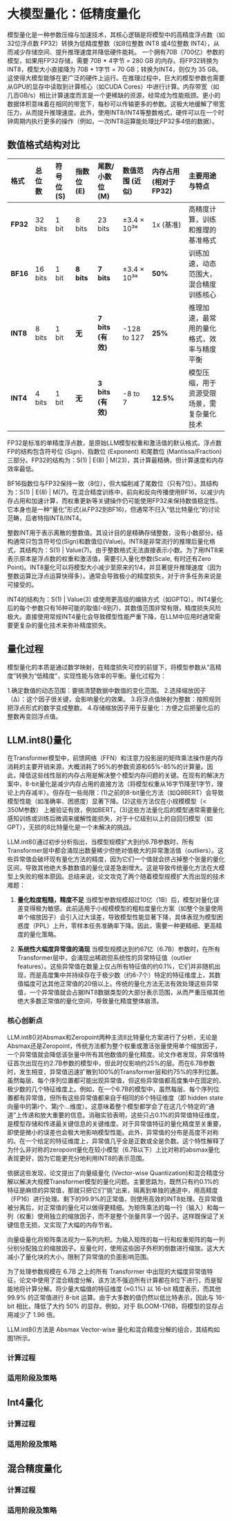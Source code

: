 # 大模型量化：低精度量化

模型量化是一种参数压缩与加速技术，其核心逻辑是将模型中的高精度浮点数（如32位浮点数 FP32）转换为低精度整数（如8位整数 INT8 或4位整数 INT4），从而减少存储空间、提升推理速度并降低硬件能耗。 一个拥有70B（700亿）参数的模型，如果用FP32存储，需要 70B * 4字节 = 280 GB 的内存。将FP32转换为INT8，模型大小直接降为 70B * 1字节 = 70 GB；转换为INT4，则仅为 35 GB。这使得大模型能够在更广泛的硬件上运行。在推理过程中，巨大的模型参数也需要从GPU的显存中读取到计算核心（如CUDA Cores）中进行计算。内存带宽（如几百GB/s）相比计算速度而言是一个更稀缺的资源，经常成为性能瓶颈。更小的数据体积意味着在相同的带宽下，每秒可以传输更多的参数。这极大地缓解了带宽压力，从而提升推理速度。此外，使用INT8/INT4等整数格式，硬件可以在一个时钟周期内执行更多的操作（例如，一次INT8运算能处理比FP32多4倍的数据）。

## 数值格式结构对比

| 格式 | 总位数 | 符号位 (S) | 指数位 (E) | 尾数/小数位 (M) | 数值范围 (近似) | 内存占用 (相对于 FP32) | 主要用途与特点 |
| :--- | :--- | :--- | :--- | :--- | :--- | :--- | :--- |
| **FP32** | 32 bits | 1 bit | 8 bits | 23 bits | ±3.4 × 10³⁸ | 1x (基准) | 高精度计算，训练和推理的基准格式 |
| **BF16** | 16 bits | 1 bit | **8 bits** | **7 bits** | ±3.4 × 10³⁸ | **50%** | 训练加速，动态范围大，混合精度训练核心 |
| **INT8** | 8 bits | 1 bit | **无** | **7 bits (有效)** | -128 to 127 | **25%** | 推理加速，最常用的量化格式，效率与精度平衡 |
| **INT4** | 4 bits | 1 bit | **无** | **3 bits (有效)** | -8 to 7 | **12.5%** | 模型压缩，用于资源受限场景，需复杂量化技术 |

FP32是标准的单精度浮点数，是原始LLM模型权重和激活值的默认格式。浮点数FP的结构包含符号位 (Sign)、指数位 (Exponent) 和尾数位 (Mantissa/Fraction) 三部分。FP32的结构为：S(1) | E(8) | M(23)，其计算最精确，但计算速度和内存效率最低。

BF16指数位与FP32保持一致（8位），但大幅削减了尾数位（只有7位）。其结构为：S(1) | E(8) | M(7)。在混合精度训练中，前向和反向传播使用BF16，以减少内存占用和加速计算，而权重更新等关键操作仍可能使用FP32来保持数值稳定性。它本身也是一种“量化”形式(从FP32到BF16)，但通常不归入“低比特量化”的讨论范畴，后者特指INT8/INT4。

整数INT用于表示离散的整数值。其设计目的是精确存储整数，没有小数部分。结构通常只包含符号位(Sign)和数值位(Value)。INT8是非常流行的推理后量化格式，其结构为：S(1) | Value(7)。由于整数格式无法直接表示小数。为了用INT8来表示原本是浮点数的权重和激活值，需要引入量化参数(Scale, 有时还有Zero Point)。INT8量化可以将模型大小减少至原来的1/4，并显著提升推理速度（因为整数运算比浮点运算快得多）。通常会导致极小的精度损失，对于许多任务来说是可接受的。

INT4的结构为：S(1) | Value(3) 或使用更高级的编排方式（如GPTQ）。INT4量化后的每个参数只有16种可能的取值(-8到7)，其数值范围非常有限，精度损失风险极大。直接使用常规INT4量化会导致模型性能严重下降，在LLM中应用时通常需要更复杂的量化技术来弥补精度损失。

## 量化过程

模型量化的本质是通过数学映射，在精度损失可控的前提下，将模型参数从“高精度”转换为“低精度”，实现性能与效率的平衡。量化过程为：

1.确定数值的动态范围：要搞清楚数据中数值的变化范围。
2.选择缩放因子（Δ）：这个因子很关键，会影响量化的效果。
3.将浮点值映射为整数：按照规则把浮点形式的数字变成整数。
4.存储缩放因子用于反量化：方便之后把量化后的整数再变回浮点值。

## LLM.int8()量化
在Transformer模型中，前馈网络（FFN）和注意力投影层的矩阵乘法操作是内存消耗的主要开销来源，大概消耗了95%的参数资源和65%-85%的计算量。因此，降低这些线性层的内存占用是解决整个模型内存问题的关键。在现有的解决方案中，8-bit量化是减少内存占用的直接方法（将模型权重从16字节降至1字节，理论上内存减半）。但存在一些局限：(1)之前的8-bit量化方法（如Q8BERT）会导致模型性能（如准确率、困惑度）显著下降。(2)这些方法仅在小规模模型（< 350M参数） 上被验证有效，例如BERT。(3)这些方法量化后的模型通常需要量化感知训练或训练后微调来缓解性能损失，对于十亿级别以上的自回归模型（如GPT），无损的8比特量化是一个未解决的挑战。

LLM.int8()通过初步分析指出，当模型规模扩大到约6.7B参数时，所有Transformer层中都会涌现出数量稀少但绝对值极大的异常激活值（outliers）。这些异常值会破坏现有量化方法的精度，因为它们一个值就会挤占掉整个张量的量化区间，导致其他绝大多数数值的量化误差急剧增大。这是导致传统量化方法在大模型上失败的根本原因。总结来说，论文攻克了两个随着模型规模扩大而出现的技术难题：

1. **量化粒度粗糙，精度不足**  当模型参数规模超过10亿（1B）后，模型对量化误差变得极为敏感。此前适用于小规模模型的粗粒度量化方案（如整个张量使用单个缩放因子）会引入过大误差，导致模型性能显著下降，具体表现为模型困惑度（PPL）上升，零样本任务准确率下降。因此，需要一种更精细、更高精度的量化策略。

2. **系统性大幅度异常值的涌现** 当模型规模达到约67亿（6.7B）参数时，在所有Transformer层中，会涌现出稀疏但系统性的异常特征值（outlier features）。这些异常值在数量上仅占所有特征值的约0.1%，它们并非随机出现，而是高度集中并持续存在于极少数（约6-7个）特定的特征维度上，其数值幅度可达其他正常值的20倍以上。传统的量化方法无法有效处理这些异常值，一个异常值就会占据INT8数据类型的大部分表示范围，从而严重压缩其他绝大多数正常值的量化空间，导致量化精度整体崩溃。

### 核心创新点
LLM.int8()对Absmax和Zeropoint两种主流8比特量化方案进行了分析，无论是Absmax还是Zeropoint，传统方法都为整个权重或激活张量使用单个缩放因子，一个异常值就会降低该张量中所有其他数值的量化精度。论文作者发现，异常值特征首次出现在约2.7B参数的模型中，但此时仅影响约25%的层。而在6.7B参数时，发生相变，异常值迅速扩散到100%的Transformer层和约75%的序列位置。虽然每层、每个序列位置都可能出现异常值，但这些异常值都高度集中在固定的、极少数的几个特征维度上。例如，在一个6.7B的模型中，虽然每层、每个序列位置都有异常值，但所有这些异常值都来自于相同的6个特征维度（即 hidden state 向量中的第i个、第j个...维度）。这意味着整个模型都学会了在这几个特定的“通道”上传递和放大重要的信息。消融实验表明，这些只占0.1%的异常值特征维度，是模型存储和传递最关键信息的关键维度。对于异常值特征的量化精度至关重要，即使是微小的误差也会极大地影响模型性能。此外，异常值的分布是高度不对称的。在一个给定的特征维度上，异常值几乎全是正数或全是负数。这个特性解释了为什么非对称的zeropoint量化在较小模型（6.7B以下）上比对称的absmax量化表现更好，因为它能更充分地利用INT8的表示范围。

依据这些发现，论文提出了向量级量化 (Vector-wise Quantization)和混合精度分解以解决大规模Transformer模型的量化问题。主要思路为，既然只有约0.1%的特征是麻烦的异常值，那就只把它们“挑”出来，隔离到单独的通道中，用高精度（FP16）进行处理。剩下的99.9%的正常值，则使用高效的INT8处理。在异常值被分离后，对正常值的量化可以做得更精细。为矩阵乘法的每一行（输入）和每一列（权重）使用独立的缩放因子，而不是整个张量共享一个因子。这样既保证了关键信息无损，又实现了大幅的内存节省。

向量级量化将矩阵乘法视为一系列内积。为输入矩阵的每一行和权重矩阵的每一列分别分配独立的缩放因子。反量化时，使用这些因子外积的倒数进行缩放。这大大减小了量化块的大小，限制了异常值的负面影响范围。

为了处理参数规模在 6.7B 之上的所有 Transformer 中出现的大幅度异常值特征，论文中使用了混合精度分解，该方法不强迫所有计算都在8位下进行，而是智能地将计算分解。将少量大幅值的特征维度 (≈0.1%) 以 16-bit 精度表示，而其他 99.9% 的正常值进行 8-bit 运算。由于大多数的值仍然以低比特表示，因此与 16-bit 相比，降低了大约 50% 的显存。例如，对于 BLOOM-176B，将模型的显存占用减少了 1.96 倍。

LLM.int8()方法是 Absmax Vector-wise 量化和混合精度分解的组合，其结构如图1所示。

### 计算过程

### 适用阶段及策略


## Int4量化
### 计算过程

### 适用阶段及策略


## 混合精度量化
### 计算过程

### 适用阶段及策略
